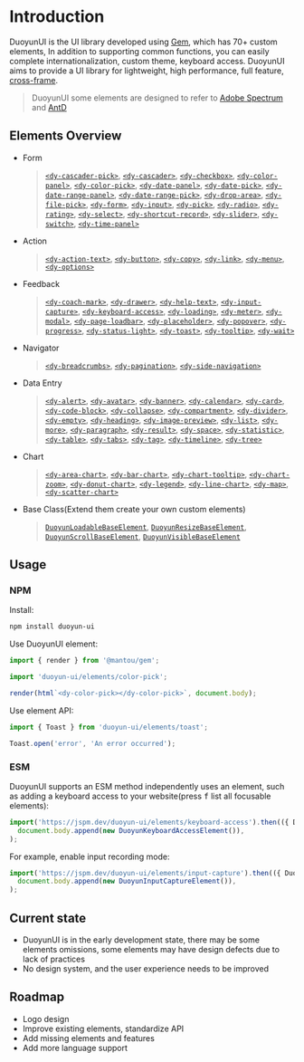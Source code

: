 # Introduction

DuoyunUI is the UI library developed using [Gem](https://gemjs.org/), which has 70+ custom elements,
In addition to supporting common functions, you can easily complete internationalization, custom theme, keyboard access.
DuoyunUI aims to provide a UI library for lightweight, high performance, full feature, [cross-frame](https://custom-elents-everywhere.com/).

<gbp-media src="/preview.png"></gbp-media>

> DuoyunUI some elements are designed to refer to [Adobe Spectrum](https://spectrum.adobe.com) and [AntD](https://ant.design/)

## Elements Overview

- Form
  > [`<dy-cascader-pick>`](../02-elements/cascader-pick.md), [`<dy-cascader>`](../02-elements/cascader.md), [`<dy-checkbox>`](../02-elements/checkbox.md), [`<dy-color-panel>`](../02-elements/color-panel.md), [`<dy-color-pick>`](../02-elements/color-pick.md), [`<dy-date-panel>`](../02-elements/date-panel.md), [`<dy-date-pick>`](../02-elements/date-pick.md), [`<dy-date-range-panel>`](../02-elements/date-range-panel.md), [`<dy-date-range-pick>`](../02-elements/date-range-pick.md), [`<dy-drop-area>`](../02-elements/drop-area.md), [`<dy-file-pick>`](../02-elements/file-pick.md), [`<dy-form>`](../02-elements/form.md), [`<dy-input>`](../02-elements/input.md), [`<dy-pick>`](../02-elements/pick.md), [`<dy-radio>`](../02-elements/radio.md), [`<dy-rating>`](../02-elements/rating.md), [`<dy-select>`](../02-elements/select.md), [`<dy-shortcut-record>`](../02-elements/shortcut-record.md), [`<dy-slider>`](../02-elements/slider.md), [`<dy-switch>`](../02-elements/switch.md), [`<dy-time-panel>`](../02-elements/time-panel.md)
- Action
  > [`<dy-action-text>`](../02-elements/action-text.md), [`<dy-button>`](../02-elements/button.md), [`<dy-copy>`](../02-elements/copy.md), [`<dy-link>`](../02-elements/link.md), [`<dy-menu>`](../02-elements/menu.md), [`<dy-options>`](../02-elements/options.md)
- Feedback
  > [`<dy-coach-mark>`](../02-elements/coach-mark.md), [`<dy-drawer>`](../02-elements/drawer.md), [`<dy-help-text>`](../02-elements/help-text.md), [`<dy-input-capture>`](../02-elements/input-capture.md), [`<dy-keyboard-access>`](../02-elements/keyboard-access.md), [`<dy-loading>`](../02-elements/loading.md), [`<dy-meter>`](../02-elements/meter.md), [`<dy-modal>`](../02-elements/modal.md), [`<dy-page-loadbar>`](../02-elements/page-loadbar.md), [`<dy-placeholder>`](../02-elements/placeholder.md), [`<dy-popover>`](../02-elements/popover.md), [`<dy-progress>`](../02-elements/progress.md), [`<dy-status-light>`](../02-elements/status-light.md), [`<dy-toast>`](../02-elements/toast.md), [`<dy-tooltip>`](../02-elements/tooltip.md), [`<dy-wait>`](../02-elements/wait.md)
- Navigator
  > [`<dy-breadcrumbs>`](../02-elements/breadcrumbs.md), [`<dy-pagination>`](../02-elements/pagination.md), [`<dy-side-navigation>`](../02-elements/side-navigation.md)
- Data Entry
  > [`<dy-alert>`](../02-elements/alert.md), [`<dy-avatar>`](../02-elements/avatar.md), [`<dy-banner>`](../02-elements/banner.md), [`<dy-calendar>`](../02-elements/calendar.md), [`<dy-card>`](../02-elements/card.md), [`<dy-code-block>`](../02-elements/code-block.md), [`<dy-collapse>`](../02-elements/collapse.md), [`<dy-compartment>`](../02-elements/compartment.md), [`<dy-divider>`](../02-elements/divider.md), [`<dy-empty>`](../02-elements/empty.md), [`<dy-heading>`](../02-elements/heading.md), [`<dy-image-preview>`](../02-elements/image-preview.md), [`<dy-list>`](../02-elements/list.md), [`<dy-more>`](../02-elements/more.md), [`<dy-paragraph>`](../02-elements/paragraph.md), [`<dy-result>`](../02-elements/result.md), [`<dy-space>`](../02-elements/space.md), [`<dy-statistic>`](../02-elements/statistic.md), [`<dy-table>`](../02-elements/table.md), [`<dy-tabs>`](../02-elements/tabs.md), [`<dy-tag>`](../02-elements/tag.md), [`<dy-timeline>`](../02-elements/timeline.md), [`<dy-tree>`](../02-elements/tree.md)
- Chart
  > [`<dy-area-chart>`](../02-elements/area-chart.md), [`<dy-bar-chart>`](../02-elements/bar-chart.md), [`<dy-chart-tooltip>`](../02-elements/chart-tooltip.md), [`<dy-chart-zoom>`](../02-elements/chart-zoom.md), [`<dy-donut-chart>`](../02-elements/donut-chart.md), [`<dy-legend>`](../02-elements/legend.md), [`<dy-line-chart>`](../02-elements/line-chart.md), [`<dy-map>`](../02-elements/map.md), [`<dy-scatter-chart>`](../02-elements/scatter-chart.md)
- Base Class(Extend them create your own custom elements)
  > [`DuoyunLoadableBaseElement`](../02-elements/001-loadable-base.md), [`DuoyunResizeBaseElement`](../02-elements/002-resize-base.md), [`DuoyunScrollBaseElement`](../02-elements/003-scroll-base.md), [`DuoyunVisibleBaseElement`](../02-elements/004-visible-base.md)

## Usage

### NPM

Install:

```sh
npm install duoyun-ui
```

Use DuoyunUI element:

```ts
import { render } from '@mantou/gem';

import 'duoyun-ui/elements/color-pick';

render(html`<dy-color-pick></dy-color-pick>`, document.body);
```

Use element API:

```ts
import { Toast } from 'duoyun-ui/elements/toast';

Toast.open('error', 'An error occurred');
```

### ESM

DuoyunUI supports an ESM method independently uses an element, such as adding a keyboard access to your website(press <kbd>f</kbd> list all focusable elements):

```ts
import('https://jspm.dev/duoyun-ui/elements/keyboard-access').then(({ DuoyunKeyboardAccessElement }) =>
  document.body.append(new DuoyunKeyboardAccessElement()),
);
```

For example, enable input recording mode:

```ts
import('https://jspm.dev/duoyun-ui/elements/input-capture').then(({ DuoyunInputCaptureElement }) =>
  document.body.append(new DuoyunInputCaptureElement()),
);
```

## Current state

- DuoyunUI is in the early development state, there may be some elements omissions, some elements may have design defects due to lack of practices
- No design system, and the user experience needs to be improved

## Roadmap

- Logo design
- Improve existing elements, standardize API
- Add missing elements and features
- Add more language support
